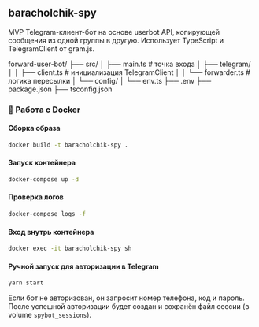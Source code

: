 ## baracholchik-spy

MVP Telegram-клиент-бот на основе userbot API, копирующей сообщения из одной группы в другую. Использует TypeScript и TelegramClient от gram.js.

forward-user-bot/
├── src/
│   ├── main.ts              # точка входа
│   ├── telegram/
│   │   ├── client.ts        # инициализация TelegramClient
│   │   └── forwarder.ts     # логика пересылки
│   └── config/
│       └── env.ts
├── .env
├── package.json
├── tsconfig.json

### 🔧 Работа с Docker

#### Сборка образа
```bash
docker build -t baracholchik-spy .
```

#### Запуск контейнера
```bash
docker-compose up -d
```

#### Проверка логов
```bash
docker-compose logs -f
```

#### Вход внутрь контейнера
```bash
docker exec -it baracholchik-spy sh
```

#### Ручной запуск для авторизации в Telegram
```bash
yarn start
```

Если бот не авторизован, он запросит номер телефона, код и пароль. После успешной авторизации будет создан и сохранён файл сессии (в volume `spybot_sessions`).